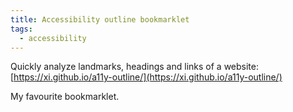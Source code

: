 ```yaml
---
title: Accessibility outline bookmarklet
tags:
  - accessibility
---
```


Quickly analyze landmarks, headings and links of a website:
[https://xi.github.io/a11y-outline/](https://xi.github.io/a11y-outline/)

My favourite bookmarklet.
